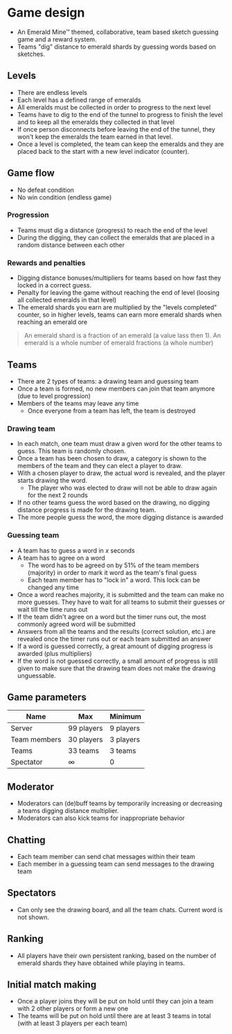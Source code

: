 # Game design
- An Emerald Mine™ themed, collaborative, team based sketch guessing game and a reward system.
- Teams "dig" distance to emerald shards by guessing words based on sketches.

## Levels
- There are endless levels
- Each level has a defined range of emeralds
- All emeralds must be collected in order to progress to the next level
- Teams have to dig to the end of the tunnel to progress to finish the level and to keep all the emeralds they collected in that level
- If once person disconnects before leaving the end of the tunnel, they won't keep the emeralds the team earned in that level.
- Once a level is completed, the team can keep the emeralds and they are placed back to the start with a new level indicator (counter).

## Game flow
- No defeat condition
- No win condition (endless game)

### Progression
- Teams must dig a distance (progress) to reach the end of the level
- During the digging, they can collect the emeralds that are placed in a random distance between each other

### Rewards and penalties
- Digging distance bonuses/multipliers for teams based on how fast they locked in a correct guess.
- Penalty for leaving the game without reaching the end of level (loosing all collected emeralds in that level)
- The emerald shards you earn are multiplied by the "levels completed" counter, so in higher levels, teams can earn more emerald shards when reaching an emerald ore

> An emerald shard is a fraction of an emerald (a value lass then 1). An emerald is a whole number of emerald fractions (a whole number)

## Teams
- There are 2 types of teams: a drawing team and guessing team
- Once a team is formed, no new members can join that team anymore (due to level progression)
- Members of the teams may leave any time
  - Once everyone from a team has left, the team is destroyed

### Drawing team
- In each match, one team must draw a given word for the other teams to guess. This team is randomly chosen.
- Once a team has been chosen to draw, a category is shown to the members of the team and they can elect a player to draw. 
- With a chosen player to draw, the actual word is revealed, and the player starts drawing the word.
  - The player who was elected to draw will not be able to draw again for the next 2 rounds
- If no other teams guess the word based on the drawing, no digging distance progress is made for the drawing team.
- The more people guess the word, the more digging distance is awarded

### Guessing team
- A team has to guess a word in *x* seconds
- A team has to agree on a word
  - The word has to be agreed on by 51% of the team members (majority) in order to mark it word as the team's final guess
  - Each team member has to "lock in" a word. This lock can be changed any time
- Once a word reaches majority, it is submitted and the team can make no more guesses. They have to wait for all teams to submit their guesses or wait till the time runs out
- If the team didn't agree on a word but the timer runs out, the most commonly agreed word will be submitted
- Answers from all the teams and the results (correct solution, etc.) are revealed once the timer runs out or each team submitted an answer
- If a word is guessed correctly, a great amount of digging progress is awarded (plus multipliers)
- If the word is not guessed correctly, a small amount of progress is still given to make sure that the drawing team does not make the drawing unguessable.

## Game parameters
| Name         | Max        | Minimum   |
| ------------ | ---------- | --------- |
| Server       | 99 players | 9 players |
| Team members | 30 players | 3 players |
| Teams        | 33 teams   | 3 teams   |
| Spectator    | ∞          | 0         |

## Moderator
- Moderators can (de)buff teams by temporarily increasing or decreasing a teams digging distance multiplier. 
- Moderators can also kick teams for inappropriate behavior

## Chatting
- Each team member can send chat messages within their team
- Each member in a guessing team can send messages to the drawing team

## Spectators
- Can only see the drawing board, and all the team chats. Current word is not shown.

## Ranking
- All players have their own persistent ranking, based on the number of emerald shards they have obtained while playing in teams.

## Initial match making
- Once a player joins they will be put on hold until they can join a team with 2 other players or form a new one
- The teams will be put on hold until there are at least 3 teams in total (with at least 3 players per each team)